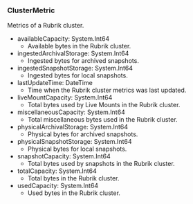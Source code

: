 ### ClusterMetric
Metrics of a Rubrik cluster.

- availableCapacity: System.Int64
  - Available bytes in the Rubrik cluster.
- ingestedArchivalStorage: System.Int64
  - Ingested bytes for archived snapshots.
- ingestedSnapshotStorage: System.Int64
  - Ingested bytes for local snapshots.
- lastUpdateTime: DateTime
  - Time when the Rubrik cluster metrics was last updated.
- liveMountCapacity: System.Int64
  - Total bytes used by Live Mounts in the Rubrik cluster.
- miscellaneousCapacity: System.Int64
  - Total miscellaneous bytes used in the Rubrik cluster.
- physicalArchivalStorage: System.Int64
  - Physical bytes for archived snapshots.
- physicalSnapshotStorage: System.Int64
  - Physical bytes for local snapshots.
- snapshotCapacity: System.Int64
  - Total bytes used by snapshots in the Rubrik cluster.
- totalCapacity: System.Int64
  - Total bytes in the Rubrik cluster.
- usedCapacity: System.Int64
  - Used bytes in the Rubrik cluster.
